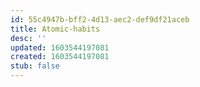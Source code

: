 ```yaml
---
id: 55c4947b-bff2-4d13-aec2-def9df21aceb
title: Atomic-habits
desc: ''
updated: 1603544197081
created: 1603544197081
stub: false
---
```


